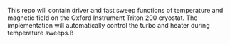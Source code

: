 This repo will contain driver and fast sweep functions of temperature and magnetic field on the Oxford Instrument Triton 200 cryostat.
The implementation will automatically control the turbo and heater during temperature sweeps.ß